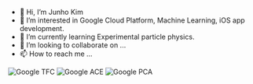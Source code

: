 - 👋 Hi, I’m Junho Kim
- 👀 I’m interested in Google Cloud Platform, Machine Learning, iOS app development.
- 🌱 I’m currently learning Experimental particle physics.
- 💞️ I’m looking to collaborate on ...
- 📫 How to reach me ...

![Google TFC](https://api.accredible.com/v1/frontend/credential_website_embed_image/badge/31774688?style=plastic&logo=appveyor&logoWidth=40)
![Google ACE](https://api.accredible.com/v1/frontend/credential_website_embed_image/badge/33910218)
![Google PCA](https://api.accredible.com/v1/frontend/credential_website_embed_image/badge/45196161)
<!---
jhkim06/jhkim06 is a ✨ special ✨ repository because its `README.md` (this file) appears on your GitHub profile.
You can click the Preview link to take a look at your changes.
--->

